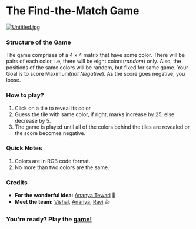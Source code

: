 # The Find-the-Match Game

[![Untitled.jpg](https://i.postimg.cc/c44LzVK0/Untitled.jpg)](https://postimg.cc/Jtv8DYc2)

### Structure of the Game

The game comprises of a 4 x 4 matrix that have some color. There will be pairs of each color, i.e, there will be eight colors(_random_) only. Also, the positions of the same colors will be random, but fixed for same game. Your Goal is to score Maximum(_not Negative_). As the score goes negative, you loose.

### How to play?

1. Click on a tile to reveal its color
2. Guess the tile with same color, if right, marks increase by 25, else decrease by 5.
3. The game is played until all of the colors behind the tiles are revealed or the score becomes negative.

### Quick Notes

1. Colors are in RGB code format.
2. No more than two colors are the same.

### Credits

* **For the wonderful idea:** [Ananya Tewari](https://github.com/antew7) :tada:
* **Meet the team:** [Vishal](https://github.com/i-vishi), [Ananya](https://github.com/antew7), [Ravi](https://github.com/ravivarshney01) :+1:

### You're ready? Play the [game!](https://bit.ly/2OThE6Y)
